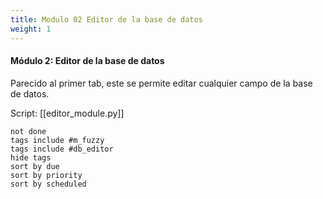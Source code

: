 ```yaml
---
title: Modulo 02 Editor de la base de datos
weight: 1
---
```


#### Módulo 2: Editor de la base de datos

Parecido al primer tab, este se permite editar cualquier campo de la base de datos.


Script:
[[editor_module.py]]

```tasks
not done
tags include #m_fuzzy
tags include #db_editor 
hide tags
sort by due
sort by priority
sort by scheduled
```